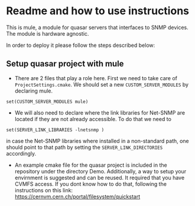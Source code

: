 # Readme and how to use instructions

This is mule, a module for quasar servers that interfaces to SNMP devices.
The module is hardware agnostic.

In order to deploy it please follow the steps described below:

## Setup quasar project with mule

* There are 2 files that play a role here. First we need to take care of ```ProjectSettings.cmake```. We should set a new ```CUSTOM_SERVER_MODULES``` by declaring mule.

```
set(CUSTOM_SERVER_MODULES mule)
```

* We will also need to declare where the link libraries for Net-SNMP are located if they are not already accessible. To do that we need to 

```
set(SERVER_LINK_LIBRARIES -lnetsnmp )
```

in case the Net-SNMP libraries where installed in a non-standard path, one should point to that path by setting the ```SERVER_LINK_DIRECTORIES``` accordingly.

* An example cmake file for the quasar project is included in the repository under the directory Demo. Additionally, a way to setup your envirnment is suggested and can be reused. It required that you have CVMFS access. If you dont know how to do that, following the instructions on this link: https://cernvm.cern.ch/portal/filesystem/quickstart




